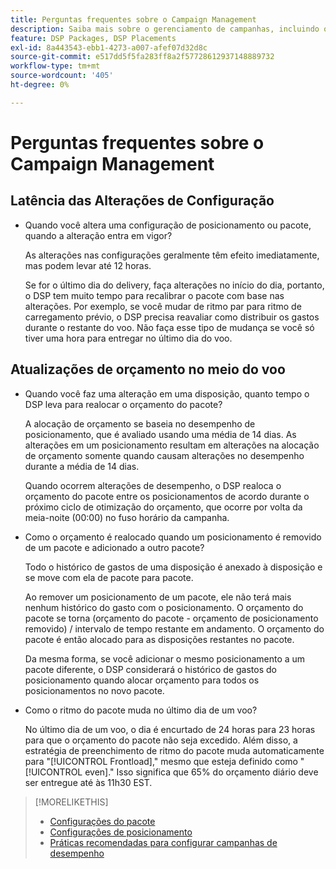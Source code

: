 ```yaml
---
title: Perguntas frequentes sobre o Campaign Management
description: Saiba mais sobre o gerenciamento de campanhas, incluindo o período de latência das alterações e o que acontece quando você faz alterações de orçamento durante uma veiculação.
feature: DSP Packages, DSP Placements
exl-id: 8a443543-ebb1-4273-a007-afef07d32d8c
source-git-commit: e517dd5f5fa283ff8a2f57728612937148889732
workflow-type: tm+mt
source-wordcount: '405'
ht-degree: 0%

---
```


# Perguntas frequentes sobre o Campaign Management

<!-- Most of this information should be moved into the relevant topics (especially editing topics). -->

## Latência das Alterações de Configuração

* Quando você altera uma configuração de posicionamento ou pacote, quando a alteração entra em vigor?

  As alterações nas configurações geralmente têm efeito imediatamente, mas podem levar até 12 horas.

  Se for o último dia do delivery, faça alterações no início do dia, portanto, o DSP tem muito tempo para recalibrar o pacote com base nas alterações. Por exemplo, se você mudar de ritmo par para ritmo de carregamento prévio, o DSP precisa reavaliar como distribuir os gastos durante o restante do voo. Não faça esse tipo de mudança se você só tiver uma hora para entregar no último dia do voo.

## Atualizações de orçamento no meio do voo

* Quando você faz uma alteração em uma disposição, quanto tempo o DSP leva para realocar o orçamento do pacote?

  A alocação de orçamento se baseia no desempenho de posicionamento, que é avaliado usando uma média de 14 dias. As alterações em um posicionamento resultam em alterações na alocação de orçamento somente quando causam alterações no desempenho durante a média de 14 dias.

  Quando ocorrem alterações de desempenho, o DSP realoca o orçamento do pacote entre os posicionamentos de acordo durante o próximo ciclo de otimização do orçamento, que ocorre por volta da meia-noite (00:00) no fuso horário da campanha.

* Como o orçamento é realocado quando um posicionamento é removido de um pacote e adicionado a outro pacote?

  Todo o histórico de gastos de uma disposição é anexado à disposição e se move com ela de pacote para pacote.

  Ao remover um posicionamento de um pacote, ele não terá mais nenhum histórico do gasto com o posicionamento. O orçamento do pacote se torna (orçamento do pacote - orçamento de posicionamento removido) / intervalo de tempo restante em andamento. O orçamento do pacote é então alocado para as disposições restantes no pacote.

  Da mesma forma, se você adicionar o mesmo posicionamento a um pacote diferente, o DSP considerará o histórico de gastos do posicionamento quando alocar orçamento para todos os posicionamentos no novo pacote.

* Como o ritmo do pacote muda no último dia de um voo?

  No último dia de um voo, o dia é encurtado de 24 horas para 23 horas para que o orçamento do pacote não seja excedido. Além disso, a estratégia de preenchimento de ritmo do pacote muda automaticamente para &quot;[!UICONTROL Frontload],&quot; mesmo que esteja definido como &quot;[!UICONTROL even].&quot; Isso significa que 65% do orçamento diário deve ser entregue até às 11h30 EST.

>[!MORELIKETHIS]
>
>* [Configurações do pacote](/help/dsp/campaign-management/packages/package-settings.md)
>* [Configurações de posicionamento](/help/dsp/campaign-management/placements/placement-settings.md)
>* [Práticas recomendadas para configurar campanhas de desempenho](/help/dsp/optimization/campaign-best-practices-performance.md)
